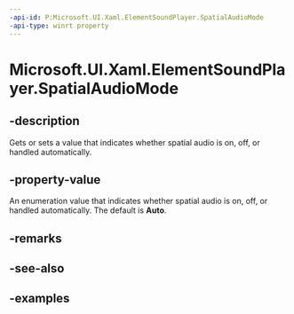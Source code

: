```yaml
---
-api-id: P:Microsoft.UI.Xaml.ElementSoundPlayer.SpatialAudioMode
-api-type: winrt property
---
```


<!-- Property syntax.
public ElementSpatialAudioMode SpatialAudioMode { get;  set; }
-->

# Microsoft.UI.Xaml.ElementSoundPlayer.SpatialAudioMode

## -description

Gets or sets a value that indicates whether spatial audio is on, off, or handled automatically.

## -property-value

An enumeration value that indicates whether spatial audio is on, off, or handled automatically. The default is **Auto**.

## -remarks

## -see-also

## -examples

